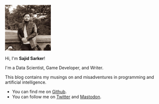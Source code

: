 <img src="docs/assets/images/pp.jpg" alt="sajid" width="30%" />

Hi, I'm **Sajid Sarker**!

I'm a Data Scientist, Game Developer, and Writer.

This blog contains my musings on and misadventures in programming and artificial intelligence.

- You can find me on [Github](https://www.github.com/sajidsarker).
- You can follow me on [Twitter](https://www.twitter.com/sajidsarker) and <a rel="me" href="https://mastodon.social/@sajidsarker">Mastodon</a>.
